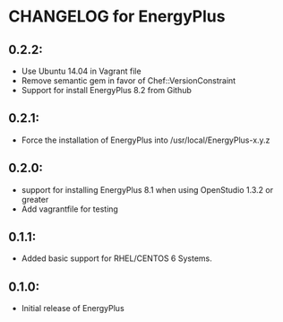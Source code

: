 # CHANGELOG for EnergyPlus

## 0.2.2:
* Use Ubuntu 14.04 in Vagrant file
* Remove semantic gem in favor of Chef::VersionConstraint
* Support for install EnergyPlus 8.2 from Github

## 0.2.1:
* Force the installation of EnergyPlus into /usr/local/EnergyPlus-x.y.z

## 0.2.0:
* support for installing EnergyPlus 8.1 when using OpenStudio 1.3.2 or greater
* Add vagrantfile for testing

## 0.1.1:
* Added basic support for RHEL/CENTOS 6 Systems.

## 0.1.0:
* Initial release of EnergyPlus

